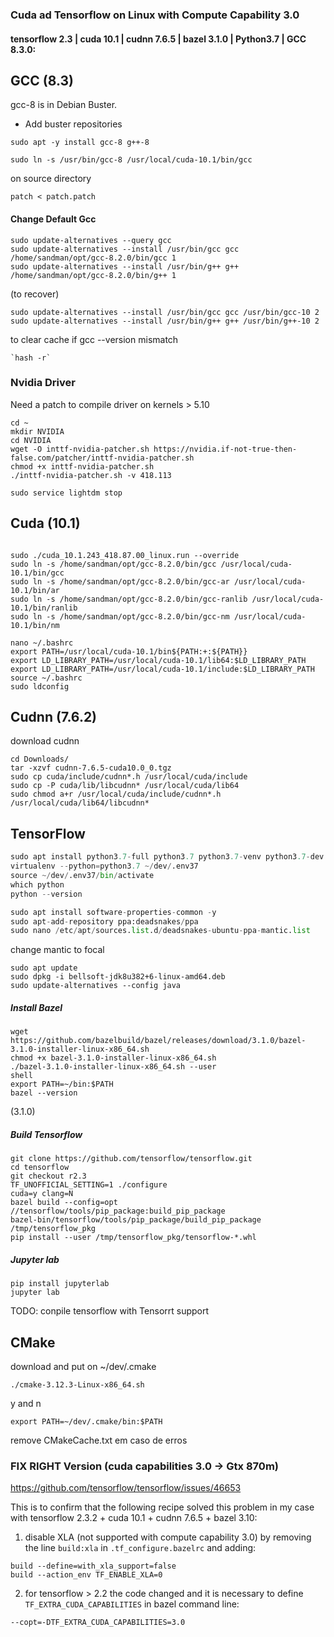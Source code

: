 ### Cuda ad Tensorflow on Linux with Compute Capability 3.0

#### tensorflow 2.3 | cuda 10.1 | cudnn 7.6.5 | bazel 3.1.0 | Python3.7 | GCC 8.3.0:

## GCC (8.3)

gcc-8 is in Debian Buster.
* Add buster repositories
```
sudo apt -y install gcc-8 g++-8
```
```
sudo ln -s /usr/bin/gcc-8 /usr/local/cuda-10.1/bin/gcc  
```
on source directory
```
patch < patch.patch
```


#### Change Default Gcc
```
sudo update-alternatives --query gcc
sudo update-alternatives --install /usr/bin/gcc gcc /home/sandman/opt/gcc-8.2.0/bin/gcc 1
sudo update-alternatives --install /usr/bin/g++ g++ /home/sandman/opt/gcc-8.2.0/bin/g++ 1
```
(to recover)
```
sudo update-alternatives --install /usr/bin/gcc gcc /usr/bin/gcc-10 2
sudo update-alternatives --install /usr/bin/g++ g++ /usr/bin/g++-10 2
```
to clear cache if gcc --version mismatch 
```
`hash -r` 
```

### Nvidia Driver

Need a patch to compile driver on kernels > 5.10
```
cd ~
mkdir NVIDIA
cd NVIDIA
wget -O inttf-nvidia-patcher.sh https://nvidia.if-not-true-then-false.com/patcher/inttf-nvidia-patcher.sh
chmod +x inttf-nvidia-patcher.sh
./inttf-nvidia-patcher.sh -v 418.113

sudo service lightdm stop  
```

## Cuda (10.1)
```

sudo ./cuda_10.1.243_418.87.00_linux.run --override
sudo ln -s /home/sandman/opt/gcc-8.2.0/bin/gcc /usr/local/cuda-10.1/bin/gcc
sudo ln -s /home/sandman/opt/gcc-8.2.0/bin/gcc-ar /usr/local/cuda-10.1/bin/ar
sudo ln -s /home/sandman/opt/gcc-8.2.0/bin/gcc-ranlib /usr/local/cuda-10.1/bin/ranlib
sudo ln -s /home/sandman/opt/gcc-8.2.0/bin/gcc-nm /usr/local/cuda-10.1/bin/nm
```
```
nano ~/.bashrc
export PATH=/usr/local/cuda-10.1/bin${PATH:+:${PATH}}
export LD_LIBRARY_PATH=/usr/local/cuda-10.1/lib64:$LD_LIBRARY_PATH
export LD_LIBRARY_PATH=/usr/local/cuda-10.1/include:$LD_LIBRARY_PATH
source ~/.bashrc
sudo ldconfig
```
## Cudnn (7.6.2)

download cudnn
```
cd Downloads/
tar -xzvf cudnn-7.6.5-cuda10.0_0.tgz
sudo cp cuda/include/cudnn*.h /usr/local/cuda/include
sudo cp -P cuda/lib/libcudnn* /usr/local/cuda/lib64
sudo chmod a+r /usr/local/cuda/include/cudnn*.h /usr/local/cuda/lib64/libcudnn*
```

## TensorFlow


```python
sudo apt install python3.7-full python3.7 python3.7-venv python3.7-dev
virtualenv --python=python3.7 ~/dev/.env37
source ~/dev/.env37/bin/activate
which python
python --version

sudo apt install software-properties-common -y
sudo apt-add-repository ppa:deadsnakes/ppa
sudo nano /etc/apt/sources.list.d/deadsnakes-ubuntu-ppa-mantic.list 
```
change mantic to focal
```
sudo apt update
sudo dpkg -i bellsoft-jdk8u382+6-linux-amd64.deb
sudo update-alternatives --config java
```
##### Install Bazel
```
wget https://github.com/bazelbuild/bazel/releases/download/3.1.0/bazel-3.1.0-installer-linux-x86_64.sh
chmod +x bazel-3.1.0-installer-linux-x86_64.sh
./bazel-3.1.0-installer-linux-x86_64.sh --user
shell
export PATH=~/bin:$PATH
bazel --version 
```
(3.1.0)
##### Build Tensorflow
```
git clone https://github.com/tensorflow/tensorflow.git
cd tensorflow
git checkout r2.3
TF_UNOFFICIAL_SETTING=1 ./configure
cuda=y clang=N 
bazel build --config=opt //tensorflow/tools/pip_package:build_pip_package
bazel-bin/tensorflow/tools/pip_package/build_pip_package /tmp/tensorflow_pkg
pip install --user /tmp/tensorflow_pkg/tensorflow-*.whl
```
##### Jupyter lab
```
pip install jupyterlab
jupyter lab
```

TODO: conpile tensorflow with Tensorrt support


## CMake

download and put on ~/dev/.cmake
```
./cmake-3.12.3-Linux-x86_64.sh
```
y and n
```
export PATH=~/dev/.cmake/bin:$PATH
```

remove CMakeCache.txt em caso de erros

### FIX RIGHT Version (cuda capabilities 3.0 -> Gtx 870m)
https://github.com/tensorflow/tensorflow/issues/46653

This is to confirm that the following recipe solved this problem in my case with tensorflow 2.3.2 + cuda 10.1 + cudnn 7.6.5 + bazel 3.10:

1. disable XLA (not supported with compute capability 3.0) by removing the line `build:xla` in `.tf_configure.bazelrc` and adding:

```
build --define=with_xla_support=false 
build --action_env TF_ENABLE_XLA=0
```

2. for tensorflow > 2.2 the code changed and it is necessary to define `TF_EXTRA_CUDA_CAPABILITIES` in bazel command line:

```
--copt=-DTF_EXTRA_CUDA_CAPABILITIES=3.0
```
